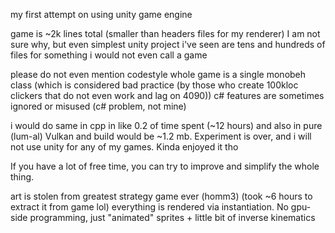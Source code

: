 my first attempt on using unity game engine

game is ~2k lines total (smaller than headers files for my renderer)
I am not sure why, but even simplest unity project i've seen are tens and hundreds of files for something i would not even call a game

please do not even mention codestyle 
whole game is a single monobeh class (which is considered bad practice (by those who create 100kloc clickers that do not even work and lag on 4090))
c# features are sometimes ignored or misused (c# problem, not mine)

i would do same in cpp in like 0.2 of time spent (~12 hours) and also in pure (lum-al) Vulkan and build would be ~1.2 mb. Experiment is over, and i will not use unity for any of my games. Kinda enjoyed it tho

If you have a lot of free time, you can try to improve and simplify the whole thing.

art is stolen from greatest strategy game ever (homm3) (took ~6 hours to extract it from game lol)
everything is rendered via instantiation. No gpu-side programming, just "animated" sprites + little bit of inverse kinematics